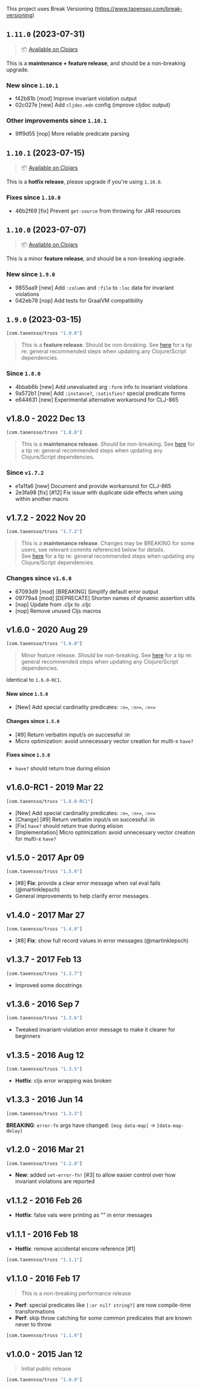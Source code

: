 This project uses Break Versioning (https://www.taoensso.com/break-versioning)

## `1.11.0` (2023-07-31)

> 📦 [Available on Clojars](https://clojars.org/com.taoensso/truss/versions/1.11.0)

This is a **maintenance + feature release**, and should be a non-breaking upgrade.

### New since `1.10.1`

* f42b81b [mod] Improve invariant violation output
* 02c027e [new] Add `cljdoc.edn` config (improve cljdoc output)

### Other improvements since `1.10.1`

* 9ff9d55 [nop] More reliable predicate parsing


## `1.10.1` (2023-07-15)

> 📦 [Available on Clojars](https://clojars.org/com.taoensso/truss/versions/1.10.1)

This is a **hotfix release**, please upgrade if you're using `1.10.0`.

### Fixes since `1.10.0`

* 46b2f69 [fix] Prevent `get-source` from throwing for JAR resources


## `1.10.0` (2023-07-07)

> 📦 [Available on Clojars](https://clojars.org/com.taoensso/truss/versions/1.10.0)

This is a minor **feature release**, and should be a non-breaking upgrade.

### New since `1.9.0`

* 9855aa9 [new] Add `:column` and `:file` to `:loc` data for invariant violations
* 042eb78 [nop] Add tests for GraalVM compatibility


## `1.9.0` (2023-03-15)

```clojure
[com.taoensso/truss "1.9.0"]
```

> This is a **feature release**. Should be non-breaking.
> See [here](https://github.com/taoensso/encore#recommended-steps-after-any-significant-dependency-update) for a tip re: general recommended steps when updating any Clojure/Script dependencies.

### Since `1.8.0`

- 4bbab6b [new] Add unevaluated arg `:form` info to invariant violations
- 9a572b1 [new] Add `:instance?`, `:satisfies?` special predicate forms
- e644631 [new] Experimental alternative workaround for CLJ-865


## v1.8.0 - 2022 Dec 13

```clojure
[com.taoensso/truss "1.8.0"]
```

> This is a **maintenance release**. _Should_ be non-breaking.
> See [here](https://github.com/taoensso/encore#recommended-steps-after-any-significant-dependency-update) for a tip re: general recommended steps when updating any Clojure/Script dependencies.

### Since `v1.7.2`

- e1a1fa6 [new] Document and provide workaround for CLJ-865
- 2e3fa98 [fix] [#12] Fix issue with duplicate side effects when using within another macro


## v1.7.2 - 2022 Nov 20

```clojure
[com.taoensso/truss "1.7.2"]
```

> This is a **maintenance release**. Changes may be BREAKING for some users, see relevant commits referenced below for details.  
> See [here](https://github.com/taoensso/encore#recommended-steps-after-any-significant-dependency-update) for a tip re: general recommended steps when updating any Clojure/Script dependencies.

### Changes since `v1.6.0`

- 67093d9 [mod] [BREAKING] Simplify default error output
- 09779a4 [mod] [DEPRECATE] Shorten names of dynamic assertion utils
- [nop] Update from .cljx to .cljc
- [nop] Remove unused Cljs macros


## v1.6.0 - 2020 Aug 29

```clojure
[com.taoensso/truss "1.6.0"]
```

> Minor feature release. _Should_ be non-breaking.
> See [here](https://github.com/taoensso/encore#recommended-steps-after-any-significant-dependency-update) for a tip re: general recommended steps when updating any Clojure/Script dependencies.

Identical to `1.6.0-RC1`.

#### New since `1.5.0`

* [New] Add special cardinality predicates: `:n=`, `:n>=`, `:n<=`

#### Changes since `1.5.0`

* [#9] Return verbatim input/s on successful :in
* Micro optimization: avoid unnecessary vector creation for multi-x `have?`

#### Fixes since `1.5.0`

* `have?` should return true during elision

## v1.6.0-RC1 - 2019 Mar 22

```clojure
[com.taoensso/truss "1.6.0-RC1"]
```

* [New] Add special cardinality predicates: `:n=`, `:n>=`, `:n<=`
* [Change] [#9] Return verbatim input/s on successful :in
* [Fix] `have?` should return true during elision
* [Implementation] Micro optimization: avoid unnecessary vector creation for multi-x `have?`

## v1.5.0 - 2017 Apr 09

```clojure
[com.taoensso/truss "1.5.0"]
```

* [#8] **Fix**: provide a clear error message when val eval fails (@martinklepsch)
* General improvements to help clarify error messages.

## v1.4.0 - 2017 Mar 27

```clojure
[com.taoensso/truss "1.4.0"]
```

* [#8] **Fix**: show full record values in error messages (@martinklepsch)

## v1.3.7 - 2017 Feb 13

```clojure
[com.taoensso/truss "1.3.7"]
```

* Improved some docstrings

## v1.3.6 - 2016 Sep 7

```clojure
[com.taoensso/truss "1.3.6"]
```

* Tweaked invariant-violation error message to make it clearer for beginners

## v1.3.5 - 2016 Aug 12

```clojure
[com.taoensso/truss "1.3.5"]
```

* **Hotfix**: cljs error wrapping was broken

## v1.3.3 - 2016 Jun 14

```clojure
[com.taoensso/truss "1.3.3"]
```

**BREAKING**: `error-fn` args have changed: `[msg data-map]` -> `[data-map-delay]`

## v1.2.0 - 2016 Mar 21

```clojure
[com.taoensso/truss "1.2.0"]
```

* **New**: added `set-error-fn!` [#3] to allow easier control over how invariant violations are reported

## v1.1.2 - 2016 Feb 26

* **Hotfix**: false vals were printing as "<nil>" in error messages

## v1.1.1 - 2016 Feb 18

* **Hotfix**: remove accidental encore reference [#1]

```clojure
[com.taoensso/truss "1.1.1"]
```

## v1.1.0 - 2016 Feb 17

> This is a non-breaking performance release

* **Perf**: special predicates like `[:or nil? string?]` are now compile-time transformations
* **Perf**: skip throw catching for some common predicates that are known never to throw

```clojure
[com.taoensso/truss "1.1.0"]
```

## v1.0.0 - 2015 Jan 12

> Initial public release

```clojure
[com.taoensso/truss "1.0.0"]
```
